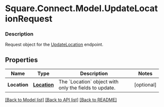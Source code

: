 # Square.Connect.Model.UpdateLocationRequest

### Description

Request object for the [UpdateLocation](#endpoint-updatelocation) endpoint.

## Properties

Name | Type | Description | Notes
------------ | ------------- | ------------- | -------------
**Location** | [**Location**](Location.md) | The &#x60;Location&#x60; object with only the fields to update. | [optional] 



[[Back to Model list]](../README.md#documentation-for-models) [[Back to API list]](../README.md#documentation-for-api-endpoints) [[Back to README]](../README.md)

